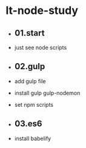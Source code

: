 # lt-node-study

- ## 01.start
- just see node scripts

- ## 02.gulp
- add gulp file
- install gulp gulp-nodemon
- set npm scripts

- ## 03.es6
- install babelify

